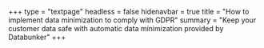 +++
type = "textpage"
headless = false
hidenavbar = true
title = "How to implement data minimization to comply with GDPR"
summary = "Keep your customer data safe with automatic data minimization provided by Databunker"
+++
